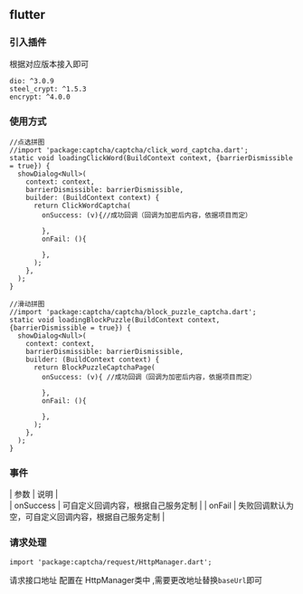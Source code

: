 ## flutter
### 引入插件  
根据对应版本接入即可
```
dio: ^3.0.9
steel_crypt: ^1.5.3
encrypt: ^4.0.0
```


### 使用方式
```
//点选拼图
//import 'package:captcha/captcha/click_word_captcha.dart';
static void loadingClickWord(BuildContext context, {barrierDismissible = true}) {
  showDialog<Null>(
    context: context,
    barrierDismissible: barrierDismissible,
    builder: (BuildContext context) {
      return ClickWordCaptcha(
        onSuccess: (v){//成功回调（回调为加密后内容，依据项目而定）

        },
        onFail: (){

        },
      );
    },
  );
}

//滑动拼图
//import 'package:captcha/captcha/block_puzzle_captcha.dart';
static void loadingBlockPuzzle(BuildContext context, {barrierDismissible = true}) {
  showDialog<Null>(
    context: context,
    barrierDismissible: barrierDismissible,
    builder: (BuildContext context) {
      return BlockPuzzleCaptchaPage(
        onSuccess: (v){ //成功回调（回调为加密后内容，依据项目而定）

        },
        onFail: (){

        },
      );
    },
  );
}
```

### 事件
|  参数 |  说明 |  
| onSuccess | 可自定义回调内容，根据自己服务定制 |
| onFail | 失败回调默认为空，可自定义回调内容，根据自己服务定制  |

### 请求处理
```
import 'package:captcha/request/HttpManager.dart';
```
请求接口地址 配置在 HttpManager类中 ,需要更改地址替换`baseUrl`即可

